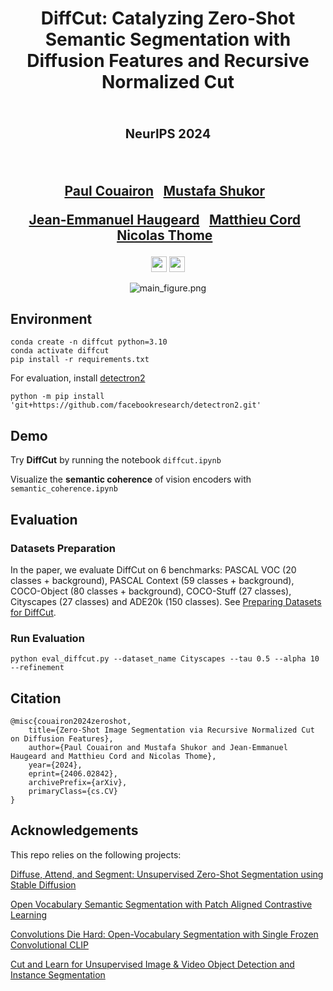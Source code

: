 <div align="center">
<h1>
DiffCut: Catalyzing Zero-Shot Semantic Segmentation with Diffusion Features and Recursive Normalized Cut
<br>
<br>
<p style="font-size: 20px"> NeurIPS 2024</p>
</h1><br>

<p></p>

<p></p>

<h2>
<a href="https://scholar.google.fr/citations?user=yQRnP7YAAAAJ&hl=fr">Paul Couairon</a>&ensp;
<a href="https://scholar.google.com/citations?user=lhp9mRgAAAAJ&hl=en">Mustafa Shukor</a>&ensp;

<a href="https://fr.linkedin.com/in/jean-emmanuel-haugeard">Jean-Emmanuel Haugeard</a>&ensp;
<a href="https://cord.isir.upmc.fr">Matthieu Cord</a>&ensp;
<a href="https://thome.isir.upmc.fr">Nicolas Thome</a>&ensp;
</h2>


<p></p>
<a href="https://arxiv.org/abs/2406.02842v1"><img
src="https://img.shields.io/badge/arXiv-DiffCut-b31b1b.svg" height=25em></a>
<a href="https://diffcut-segmentation.github.io"><img 
src="https://img.shields.io/static/v1?label=Project&message=Website&color=green" height=25em></a>


![main_figure.png](./assets/main_figure.png)

</div>

## Environment
```
conda create -n diffcut python=3.10
conda activate diffcut
pip install -r requirements.txt
```

For evaluation, install [detectron2](https://detectron2.readthedocs.io/en/latest/tutorials/install.html)
```
python -m pip install 'git+https://github.com/facebookresearch/detectron2.git'
```

## Demo
Try __DiffCut__ by running the notebook ``diffcut.ipynb``

Visualize the __semantic coherence__ of vision encoders with ``semantic_coherence.ipynb``




## Evaluation

### Datasets Preparation
In the paper, we evaluate DiffCut on 6 benchmarks: PASCAL VOC (20 classes + background), PASCAL Context (59 classes + background), COCO-Object (80 classes + background), COCO-Stuff (27 classes), Cityscapes (27 classes) and ADE20k (150 classes). See [Preparing Datasets for DiffCut](datasets/README.md).

### Run Evaluation
```
python eval_diffcut.py --dataset_name Cityscapes --tau 0.5 --alpha 10 --refinement
```



## Citation
```
@misc{couairon2024zeroshot,
    title={Zero-Shot Image Segmentation via Recursive Normalized Cut on Diffusion Features},
    author={Paul Couairon and Mustafa Shukor and Jean-Emmanuel Haugeard and Matthieu Cord and Nicolas Thome},
    year={2024},
    eprint={2406.02842},
    archivePrefix={arXiv},
    primaryClass={cs.CV}
}
```

## Acknowledgements
This repo relies on the following projects:

[Diffuse, Attend, and Segment: Unsupervised Zero-Shot Segmentation using Stable Diffusion](https://github.com/google/diffseg)

[Open Vocabulary Semantic Segmentation with Patch Aligned Contrastive Learning](https://arxiv.org/abs/2212.04994)

[Convolutions Die Hard: Open-Vocabulary Segmentation with Single Frozen Convolutional CLIP](https://github.com/bytedance/fc-clip)

[Cut and Learn for Unsupervised Image & Video Object Detection and Instance Segmentation](https://github.com/facebookresearch/CutLER)


